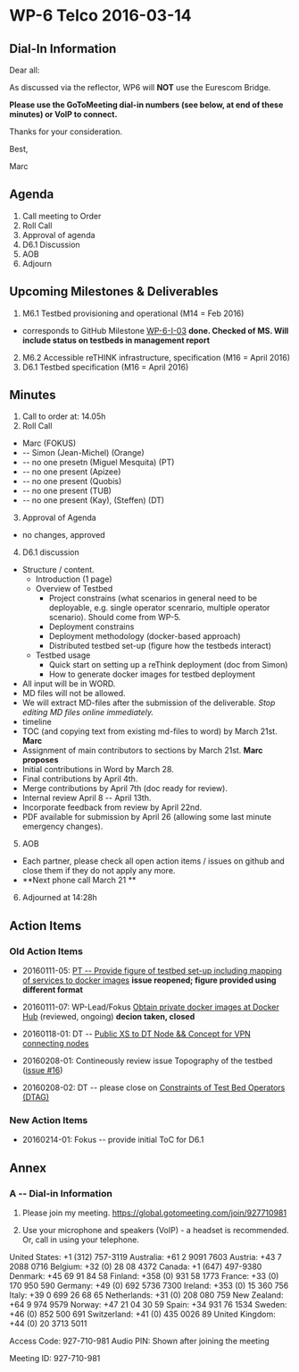 # WP-6 Telco 2016-03-14

## Dial-In Information

Dear all:

As discussed via the reflector, WP6 will **NOT** use the Eurescom Bridge.

**Please use the GoToMeeting dial-in numbers (see below, at end of these minutes) or VoIP to connect.**

Thanks for your consideration. 

Best,

Marc



## Agenda

1. Call meeting to Order
2. Roll Call
3. Approval of agenda 
4. D6.1 Discussion
5. AOB
6. Adjourn

## Upcoming Milestones & Deliverables

1. M6.1 Testbed provisioning and operational (M14 = Feb 2016)
  * corresponds to GitHub Milestone [WP-6-I-03](https://github.com/reTHINK-project/testbeds/milestones/WP-6-I-03:%20%20Initial%20set-up%20of%20testbed%20nodes)
**done.  Checked of MS.  Will include status on testbeds in management report**

2. M6.2 Accessible reTHINK infrastructure, specification (M16 = April 2016)
3. D6.1 Testbed specification (M16 = April 2016)

## Minutes

1. Call to order at: 14.05h
2. Roll Call
  * Marc (FOKUS)
  * -- Simon (Jean-Michel) (Orange)
  * -- no one presetn (Miguel Mesquita) (PT)
  * -- no one present (Apizee)
  * -- no one present (Quobis)
  * -- no one present (TUB)
  * -- no one present (Kay), (Steffen) (DT)
3. Approval of Agenda
  * no changes, approved
4. D6.1 discussion
  * Structure / content.
    * Introduction (1 page)
    * Overview of Testbed
      * Project constrains (what scenarios in general need to be deployable, e.g. single operator scenrario, multiple operator scenario).   Should come from WP-5.
      * Deployment constrains
      * Deployment methodology (docker-based approach)
      * Distributed testbed set-up (figure how the testbeds interact)
    * Testbed usage
      * Quick start on setting up a reThink deployment (doc from Simon)
      * How to generate docker images for testbed deployment
  * All input will be in WORD.  
   * MD files will not be allowed.  
   * We will extract MD-files after the submission of the deliverable.  *Stop editing MD files online immediately.*
  * timeline
   * TOC (and copying text from existing md-files to word) by March 21st.  **Marc**
   * Assignment of main contributors to sections by March 21st.  **Marc proposes**
   * Initial contributions in Word by March 28.
   * Final contributions by April 4th.
   * Merge contributions by April 7th (doc ready for review).
   * Internal review April 8 -- April 13th.
   * Incorporate feedback from review by April 22nd.
   * PDF available for submission by April 26 (allowing some last minute emergency changes).

5. AOB
  * Each partner, please check all open action items / issues on github and close them if they do not apply any more.
  * **Next phone call March 21 **

6. Adjourned at 14:28h

## Action Items

### Old Action Items
* 20160111-05: [PT -- Provide figure of testbed set-up including mapping of services to docker images](https://github.com/reTHINK-project/testbeds/issues/26) **issue reopened; figure provided using different format**
* 20160111-07: WP-Lead/Fokus [Obtain private docker images at Docker Hub](https://github.com/reTHINK-project/testbeds/issues/29) (reviewed, ongoing) **decion taken, closed**
* 20160118-01:  DT -- [Public XS to DT Node && Concept for VPN connecting nodes](https://github.com/reTHINK-project/testbeds/issues/30) 

* 20160208-01:  Contineously review issue Topography of the testbed ([issue #16](https://github.com/reTHINK-project/testbeds/issues/16))
* 20160208-02:  DT -- please close on [Constraints of Test Bed Operators (DTAG)](https://github.com/reTHINK-project/testbeds/issues/7)


### New Action Items

* 20160214-01:  Fokus -- provide initial ToC for D6.1

## Annex

### A -- Dial-in Information

1.  Please join my meeting.
https://global.gotomeeting.com/join/927710981

2.  Use your microphone and speakers (VoIP) - a headset is recommended. Or, call in using your telephone.

United States: +1 (312) 757-3119
Australia: +61 2 9091 7603
Austria: +43 7 2088 0716
Belgium: +32 (0) 28 08 4372
Canada: +1 (647) 497-9380
Denmark: +45 69 91 84 58
Finland: +358 (0) 931 58 1773
France: +33 (0) 170 950 590
Germany: +49 (0) 692 5736 7300
Ireland: +353 (0) 15 360 756
Italy: +39 0 699 26 68 65
Netherlands: +31 (0) 208 080 759
New Zealand: +64 9 974 9579
Norway: +47 21 04 30 59
Spain: +34 931 76 1534
Sweden: +46 (0) 852 500 691
Switzerland: +41 (0) 435 0026 89
United Kingdom: +44 (0) 20 3713 5011

Access Code: 927-710-981
Audio PIN: Shown after joining the meeting

Meeting ID: 927-710-981

